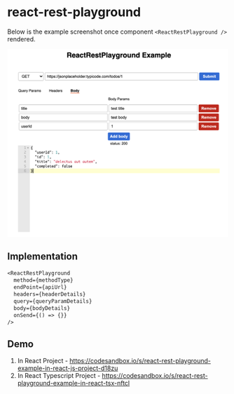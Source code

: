 # react-rest-playground
Below is the example screenshot once component `<ReactRestPlayground />` rendered.

![React Rest Playground](react-rest-playground-demo.png "React Rest Playground")


## Implementation

```
<ReactRestPlayground
  method={methodType}
  endPoint={apiUrl}
  headers={headerDetails}
  query={queryParamDetails}
  body={bodyDetails}
  onSend={() => {}}
/>
```

## Demo
1. In React Project - https://codesandbox.io/s/react-rest-playground-example-in-react-js-project-d18zu
1. In React Typescript Project - https://codesandbox.io/s/react-rest-playground-example-in-react-tsx-nftcl
